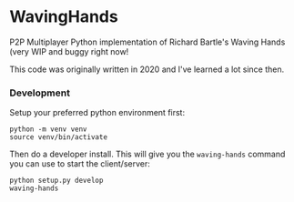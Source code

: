# WavingHands
P2P Multiplayer Python implementation of Richard Bartle's Waving Hands (very WIP and buggy right now!

This code was originally written in 2020 and I've learned a lot since then.

### Development

Setup your preferred python environment first:

    python -m venv venv
    source venv/bin/activate

Then do a developer install. This will give you the `waving-hands` command you can use to start the client/server:

    python setup.py develop
    waving-hands
